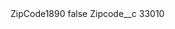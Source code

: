 <?xml version="1.0" encoding="UTF-8"?>
<CustomMetadata xmlns="http://soap.sforce.com/2006/04/metadata" xmlns:xsi="http://www.w3.org/2001/XMLSchema-instance" xmlns:xsd="http://www.w3.org/2001/XMLSchema">
    <label>ZipCode1890</label>
    <protected>false</protected>
    <values>
        <field>Zipcode__c</field>
        <value xsi:type="xsd:string">33010</value>
    </values>
</CustomMetadata>
